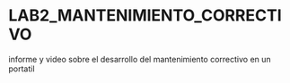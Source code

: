 # LAB2_MANTENIMIENTO_CORRECTIVO
informe y video sobre el desarrollo del mantenimiento correctivo en un portatil
